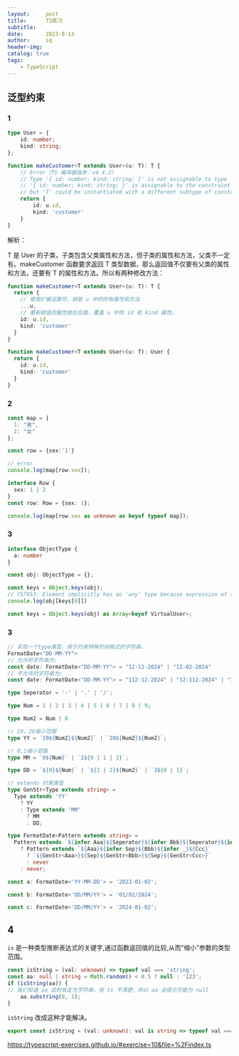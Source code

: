 ```yaml
---
layout:     post
title:      TS练习
subtitle:   
date:       2023-8-13
author:     sq
header-img: 
catalog: true
tags:
    - TypeScript
---
```

## 泛型约束
### 1
```typescript
type User = {
    id: number;
    kind: string;
};

function makeCustomer<T extends User>(u: T): T {
    // Error（TS 编译器版本：v4.4.2）
    // Type '{ id: number; kind: string; }' is not assignable to type 'T'.
    // '{ id: number; kind: string; }' is assignable to the constraint of type 'T', 
    // but 'T' could be instantiated with a different subtype of constraint 'User'.
    return {
        id: u.id,
        kind: 'customer'
    }
}
```

解析：

T 是 User 的子类，子类包含父类属性和方法，但子类的属性和方法，父类不一定有。makeCustomer 函数要求返回 T 类型数据，那么返回值不仅要有父类的属性
和方法，还要有 T 的属性和方法。所以有两种修改方法：

```typescript
function makeCustomer<T extends User>(u: T): T {
  return {
    // 使用扩展运算符，获取 u 中的所有属性和方法
    ...u,
    // 重新赋值的属性放在后面，覆盖 u 中的 id 和 kind 属性。
    id: u.id,
    kind: 'customer'
  }
}
```

```typescript
function makeCustomer<T extends User>(u: T): User {
  return {
    id: u.id,
    kind: 'customer'
  }
}
```

### 2
```typescript
const map = {
  1: "男", 
  2: "女"
};

const row = {sex:'1'}

// error
console.log(map[row.sex]);
```

```typescript
interface Row {
  sex: 1 | 2
}
const row: Row = {sex: 1};
```

```typescript
console.log(map[row.sex as unknown as keyof typeof map]);
```

### 3
```typescript
interface ObjectType {
  a: number
}

const obj: ObjectType = {};

const keys = Object.keys(obj);
// TS7053: Element implicitly has an 'any' type because expression of type 'string' can't be used to index type 'ObjectType'.
console.log(obj[keys[0]])
```

```typescript
const keys = Object.keys(obj) as Array<keyof VirtualUser>;
```

### 3

```typescript
// 实现一个type类型，用于约束特殊时间格式的字符串。
FormatDate<"DD-MM-YY">
// 允许的字符串为:
const date: FormatDate<"DD-MM-YY"> = "12-12-2024" | "12-02-2024"
// 不允许的字符串为:
const date: FormatDate<"DD-MM-YY"> = "112-12-2024" | "12-112-2024" | "12-12-12024"
```

```typescript
type Seperator = '-' | '.' | '/';

type Num = 1 | 2 | 3 | 4 | 5 | 6 | 7 | 8 | 9;

type Num2 = Num | 0

// 19，20缩小范围
type YY = `19${Num2}${Num2}` | `20${Num2}${Num2}`;

// 0,1缩小范围
type MM = `0${Num}` | `1${0 | 1 | 2}`;

type DD = `${0}${Num}` | `${1 | 2}${Num2}` | `3${0 | 1}`;

// extends 约束类型
type GenStr<Type extends string> = 
  Type extends 'YY'
    ? YY
    : Type extends 'MM'
      ? MM
      : DD;

type FormatDate<Pattern extends string> = 
  Pattern extends `${infer Aaa}${Seperator}${infer Bbb}${Seperator}${infer Ccc}`
    ? Pattern extends `${Aaa}${infer Sep}${Bbb}${infer _}${Ccc}`
      ? `${GenStr<Aaa>}${Sep}${GenStr<Bbb>}${Sep}${GenStr<Ccc>}`
      : never
    : never;

const a: FormatDate<'YY-MM-DD'> = '2023-01-02';

const b: FormatDate<'DD/MM/YY'> = '01/02/2024';

const c: FormatDate<'DD/MM/YY'> = '2024-01-02';
```

## 4
`is` 是一种类型推断表达式的关键字,通过函数返回值的比较,从而"缩小"参数的类型范围。

```typescript
const isString = (val: unknown) => typeof val === 'string';
const aa: null | string = Math.random() < 0.5 ? null : '123';
if (isString(aa)) {
// 我们知道 aa 此时肯定为字符串，但 ts 不清楚，所以 aa 会提示可能为 null
    aa.substring(0, 1);
}
```

`isString` 改成这种才能解决。
```typescript
export const isString = (val: unknown): val is string => typeof val === 'string'
```


https://typescript-exercises.github.io/#exercise=10&file=%2Findex.ts
